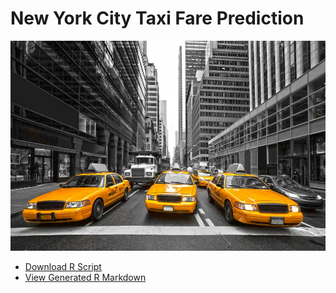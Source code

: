 # New York City Taxi Fare Prediction
![ ](taxi-cab-nyc.jpg)

- [Download R Script](TP2_Improved.R)
- [View Generated R Markdown](TP2_RMD.pdf) 
